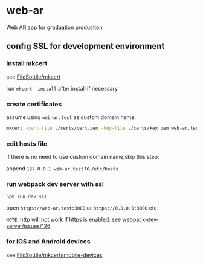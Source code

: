 # web-ar

Web AR app for graduation production

## config SSL for development environment

### install mkcert

see [FiloSottile/mkcert](https://github.com/FiloSottile/mkcert)

run `mkcert -install` after install if necessary

### create certificates

assume using `web-ar.test` as custom domain name:

```sh
mkcert -cert-file ./certs/cert.pem -key-file ./certs/key.pem web-ar.test localhost 127.0.0.1 0.0.0.0 ::
```
### edit hosts file

if there is no need to use custom domain name,skip this step.

append `127.0.0.1 web-ar.test` to `/etc/hosts`

### run webpack dev server with ssl

```
npm run dev:ssl
```

open `https://web-ar.test:3000` or `https://0.0.0.0:3000` etc

`NOTE`: http will not work if https is enabled. see [webpack-dev-server/issues/126](https://github.com/webpack/webpack-dev-server/issues/126)

### for iOS and Android devices

see [FiloSottile/mkcert#mobile-devices](https://github.com/FiloSottile/mkcert#mobile-devices)
